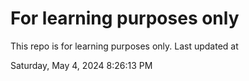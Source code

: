 # For learning purposes only
This repo is for learning purposes only.
Last updated at

Saturday, May 4, 2024 8:26:13 PM

